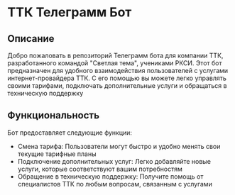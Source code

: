 # ТТК Телеграмм Бот

## Описание

Добро пожаловать в репозиторий Телеграмм бота для компании ТТК, разработанного командой "Светлая тема", учениками РКСИ. Этот бот предназначен для удобного взаимодействия пользователей с услугами интернет-провайдера ТТК. С его помощью вы можете легко управлять своими тарифами, подключать дополнительные услуги и обращаться в техническую поддержку

## Функциональность

Бот предоставляет следующие функции:

- Смена тарифа: Пользователи могут быстро и удобно менять свои текущие тарифные планы
- Подключение дополнительных услуг: Легко добавляйте новые услуги, которые соответствуют вашим потребностям
- Обращение в техническую поддержку: Получите помощь от специалистов ТТК по любым вопросам, связанным с услугами
